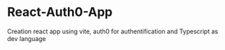 # React-Auth0-App
 Creation react app using vite, auth0 for authentification and Typescript as dev language
